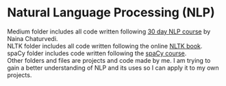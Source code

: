 # Natural Language Processing (NLP)
Medium folder includes all code written following [30 day NLP course](https://medium.com/coders-mojo/day-1-30-days-of-natural-language-processing-series-with-projects-b29211d5450c) by Naina Chaturvedi.
<br>
NLTK folder includes all code written following the online [NLTK book](https://www.nltk.org/book/).
<br>
spaCy folder includes code written following the [spaCy course](https://course.spacy.io/en).
<br>
Other folders and files are projects and code made by me. I am trying to gain a better understanding of NLP and its uses so I can apply it to my own projects.
